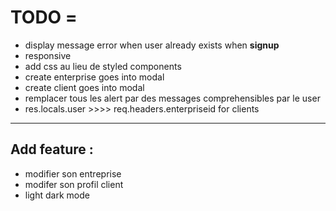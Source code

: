 # TODO =

-   display message error when user already exists when **signup**
-   responsive
-   add css au lieu de styled components
-   create enterprise goes into modal
-   create client goes into modal
-   remplacer tous les alert par des messages comprehensibles par le user
-   res.locals.user >>>> req.headers.enterpriseid for clients

---

## Add feature :

-   modifier son entreprise
-   modifer son profil client
-   light dark mode
